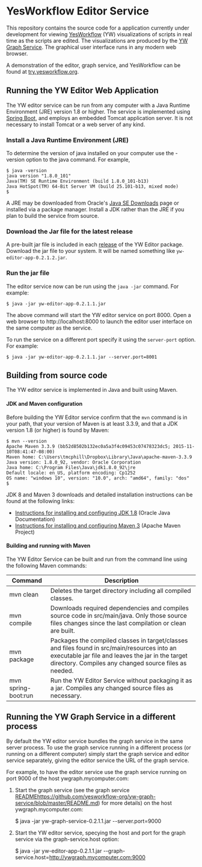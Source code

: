 YesWorkflow Editor Service
==========================

This repository contains the source code for a application currently under development for viewing [YesWorkflow](https://github.com/yesworkflow-org/yw-prototypes/blob/master/README.md) (YW) visualizations of scripts in real time as the scripts are edited. The visualizations are produced by the [YW Graph Service](https://github.com/yesworkflow-org/yw-graph-service). The graphical user interface runs in any modern web browser.

A demonstration of the editor, graph service, and YesWorkflow can be found at [try.yesworkflow.org](http://try.yesworkflow.org).

Running the YW Editor Web Application
-------------------------------------
The YW editor service can be run from any computer with a Java Runtime Environment (JRE) version 1.8 or higher. The service is implemented using [Spring Boot](http://projects.spring.io/spring-boot/), and employs an embedded Tomcat application server. It is not necessary to install Tomcat or a web server of any kind.

### Install a Java Runtime Environment (JRE)

To determine the version of java installed on your computer use the -version option to the java command. For example,

    $ java -version
    java version "1.8.0_101"
    Java(TM) SE Runtime Environment (build 1.8.0_101-b13)
    Java HotSpot(TM) 64-Bit Server VM (build 25.101-b13, mixed mode)
    $

A JRE may be downloaded from Oracle's [Java SE Downloads](http://www.oracle.com/technetwork/java/javase/downloads/jdk8-downloads-2133151.html) page or installed via a package manager. Install a JDK rather than the JRE if you plan to build the service from source.

### Download the Jar file for the latest release

A pre-built jar file is included in each [release](https://github.com/yesworkflow-org/yw-editor-webapp/releases) of the YW Editor package.  Download the jar file to your system.  It will be named something like `yw-editor-app-0.2.1.2.jar`.

### Run the jar file

The editor service now can be run using the `java -jar` command. For example:

    $ java -jar yw-editor-app-0.2.1.1.jar

The above command will start the YW editor service on port 8000.  Open a web browser to http://localhost:8000 to launch the editor user interface on the same computer as the service.

To run the service on a different port specify it using the `server-port` option.  For example:

    $ java -jar yw-editor-app-0.2.1.1.jar --server.port=8001

Building from source code
-------------------------

The YW editor service is implemented in Java and built using Maven.

#### JDK and Maven configuration

Before building the YW Editor service confirm that the `mvn` command is in your path, that your version of Maven is at least 3.3.9, and that a JDK version 1.8 (or higher) is found by Maven:
    
    $ mvn --version
    Apache Maven 3.3.9 (bb52d8502b132ec0a5a3f4c09453c07478323dc5; 2015-11-10T08:41:47-08:00)
    Maven home: C:\Users\tmcphill\Dropbox\Library\Java\apache-maven-3.3.9
    Java version: 1.8.0_92, vendor: Oracle Corporation
    Java home: C:\Program Files\Java\jdk1.8.0_92\jre
    Default locale: en_US, platform encoding: Cp1252
    OS name: "windows 10", version: "10.0", arch: "amd64", family: "dos"
    $

JDK 8 and Maven 3 downloads and detailed installation instructions can be found at the following links:

- [Instructions for installing and configuring JDK 1.8](http://docs.oracle.com/javase/8/docs/technotes/guides/install/install_overview.html) (Oracle Java Documentation)
- [Instructions for installing and configuring Maven 3](http://maven.apache.org/download.cgi) (Apache Maven Project)

#### Building and running with Maven

The YW Editor Service can be built and run from the command line using the following Maven commands:

Command       | Description
--------------|------------
mvn clean     | Deletes the target directory including all compiled classes.
mvn compile   | Downloads required dependencies and compiles source code in src/main/java.  Only those source files changes since the last compilation or clean are built.
mvn package   | Packages the compiled classes in target/classes and files found in src/main/resources into an executable jar file and leaves the jar in the target directory.  Compiles any changed source files as needed.
mvn spring-boot:run | Run the YW Editor Service without packaging it as a jar.  Compiles any changed source files as necessary.

Running the YW Graph Service in a different process
---------------------------------------------------
By default the YW editor service bundles the graph service in the same server process. To use the graph service running in a different process (or running on a different computer) simply start the graph service and editor service separately, giving the editor service the URL of the graph service. 

For example, to have the editor service use the graph service running on port 9000 of the host ywgraph.mycomputer.com:

1. Start the graph service (see the graph service [README]()https://github.com/yesworkflow-org/yw-graph-service/blob/master/README.md) for more details) on the host ywgraph.mycomputer.com:

    $ java -jar yw-graph-service-0.2.1.1.jar --server.port=9000

2. Start the YW editor service, specying the host and port for the graph service via the graph-service.host option:

    $ java -jar yw-editor-app-0.2.1.1.jar --graph-service.host=http://ywgraph.mycomputer.com:9000
